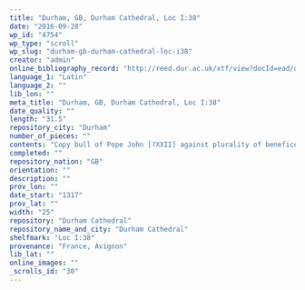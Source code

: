 ```yaml
---
title: "Durham, GB, Durham Cathedral, Loc I:38"
date: "2016-09-28"
wp_id: "4754"
wp_type: "scroll"
wp_slug: "durham-gb-durham-cathedral-loc-i38"
creator: "admin"
online_bibliography_record: "http://reed.dur.ac.uk/xtf/view?docId=ead/dcd/dcdlocel.xml#qxj-40"
language_1: "Latin"
language_2: ""
lib_lon: ""
meta_title: "Durham, GB, Durham Cathedral, Loc I:38"
date_quality: ""
length: "31.5"
repository_city: "Durham"
number_of_pieces: ""
contents: "Copy bull of Pope John [?XXII] against plurality of benefices with or without cure of souls annexed to them, reciting the constitution exsecrabilis). Dated at Avignon 13 Kal. December Pont. 2."
completed: ""
repository_nation: "GB"
orientation: ""
description: ""
prov_lon: ""
date_start: "1317"
prov_lat: ""
width: "25"
repository: "Durham Cathedral"
repository_name_and_city: "Durham Cathedral"
shelfmark: "Loc I:38"
provenance: "France, Avignon"
lib_lat: ""
online_images: ""
_scrolls_id: "30"
---
```




